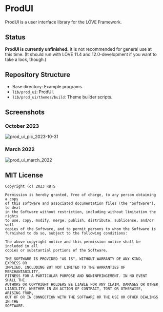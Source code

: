 # ProdUI

ProdUI is a user interface library for the LÖVE Framework.

## Status

**ProdUI is currently unfinished.** It is not recommended for general use at this time. (It should run with LÖVE 11.4 and 12.0-development if you want to take a look, though.)


## Repository Structure

* Base directory: Example programs.
* `lib/prod_ui`: ProdUI.
* `lib/prod_ui/themes/build`: Theme builder scripts.


## Screenshots

### October 2023

![prod_ui_pic_2023-10-31](https://github.com/rabbitboots/prod_ui_wip/assets/23288188/cc5fc615-0ed6-453c-909c-738721e717a3)


### March 2022

![prod_ui_march_2022](https://github.com/rabbitboots/prod_ui_wip/assets/23288188/263389d1-dbb5-4c4d-a384-66baab789698)



## MIT License

```
Copyright (c) 2023 RBTS

Permission is hereby granted, free of charge, to any person obtaining a copy
of this software and associated documentation files (the "Software"), to deal
in the Software without restriction, including without limitation the rights
to use, copy, modify, merge, publish, distribute, sublicense, and/or sell
copies of the Software, and to permit persons to whom the Software is
furnished to do so, subject to the following conditions:

The above copyright notice and this permission notice shall be included in all
copies or substantial portions of the Software.

THE SOFTWARE IS PROVIDED "AS IS", WITHOUT WARRANTY OF ANY KIND, EXPRESS OR
IMPLIED, INCLUDING BUT NOT LIMITED TO THE WARRANTIES OF MERCHANTABILITY,
FITNESS FOR A PARTICULAR PURPOSE AND NONINFRINGEMENT. IN NO EVENT SHALL THE
AUTHORS OR COPYRIGHT HOLDERS BE LIABLE FOR ANY CLAIM, DAMAGES OR OTHER
LIABILITY, WHETHER IN AN ACTION OF CONTRACT, TORT OR OTHERWISE, ARISING FROM,
OUT OF OR IN CONNECTION WITH THE SOFTWARE OR THE USE OR OTHER DEALINGS IN THE
SOFTWARE.
```
